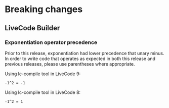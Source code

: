 # Breaking changes

## LiveCode Builder

### Exponentiation operator precedence
Prior to this release, exponentiation had lower precedence that unary 
minus. In order to write code that operates as expected in both this 
release and previous releases, please use parentheses where appropriate.

Using lc-compile tool in LiveCode 9:
	
	-1^2 = -1
	
Using lc-compile tool in LiveCode 8:
	
	-1^2 = 1